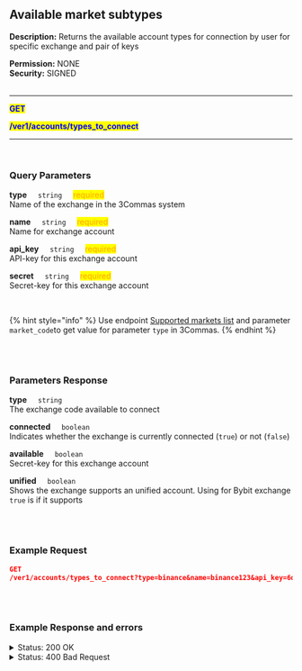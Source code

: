 ## Available market subtypes<br>

**Description:** Returns the available account types for connection by user for specific exchange and pair of keys<br>

**Permission:** NONE<br>
**Security:** SIGNED<br>
<br>

----------

<mark style="color:blue"><strong>GET</strong> 

<mark style="color:blue"><strong>/ver1/accounts/types_to_connect</strong> 

----------

<br>

### Query Parameters<br>
<p>
   <strong>type</strong>&nbsp;&nbsp;&nbsp;&nbsp;&nbsp;<code>string</code>&nbsp;&nbsp;&nbsp;&nbsp;&nbsp;<mark style="color:orange">required</mark><br>
   Name of the exchange in the 3Commas system 
</p>
<p>
   <strong>name</strong>&nbsp;&nbsp;&nbsp;&nbsp;&nbsp;<code>string</code>&nbsp;&nbsp;&nbsp;&nbsp;&nbsp;<mark style="color:orange">required</mark><br>
   Name for exchange account
</p>
<p>
   <strong>api_key</strong>&nbsp;&nbsp;&nbsp;&nbsp;&nbsp;<code>string</code>&nbsp;&nbsp;&nbsp;&nbsp;&nbsp;<mark style="color:orange">required</mark><br>
   API-key for this exchange account
</p>
<p>
   <strong>secret</strong>&nbsp;&nbsp;&nbsp;&nbsp;&nbsp;<code>string</code>&nbsp;&nbsp;&nbsp;&nbsp;&nbsp;<mark style="color:orange">required</mark><br>
   Secret-key for this exchange account
</p>
<br>

{% hint style="info" %}
Use endpoint [Supported markets list](/docs/Market%20data/Supported%20markets%20list.md) and parameter <code>market_code</code>to get value for parameter <code>type</code> in 3Commas.
{% endhint %}

<br>
<br>

### Parameters Response<br>
<p>
   <strong>type</strong>&nbsp;&nbsp;&nbsp;&nbsp;&nbsp;<code>string</code><br>
   The exchange code available to connect
</p>
<p>
   <strong>connected</strong>&nbsp;&nbsp;&nbsp;&nbsp;&nbsp;<code>boolean</code><br>
   Indicates whether the exchange is currently connected (<code>true</code>) or not (<code>false</code>)
</p>
<p>
   <strong>available</strong>&nbsp;&nbsp;&nbsp;&nbsp;&nbsp;<code>boolean</code><br>
   Secret-key for this exchange account
</p>
<p>
   <strong>unified</strong>&nbsp;&nbsp;&nbsp;&nbsp;&nbsp;<code>boolean</code><br>
   Shows the exchange supports an unified account. Using for Bybit exchange<br><code>true</code> is if it supports 
</p>
<br>
<br>

### Example Request<br>

```json
GET
/ver1/accounts/types_to_connect?type=binance&name=binance123&api_key=6q4zuON***XKi8kOMepGT***xcxkBlIACvhY***8Qr97MsAT9***p4qe9Uezqrrd&secret=7CfL1slT***8xzCsgzA***4yfNGvOav***QO
```
<br>
<br>

### Example Response and errors<br>

<details>
<summary>Status: 200 OK</summary><br>

```json
 {
        "type": "binance",
        "connected": false,
        "available": true,
        "unified": false
    },
    {
        "type": "binance_margin",
        "connected": false,
        "available": true,
        "unified": false
    },
    {
        "type": "binance_futures",
        "connected": true,
        "available": true,
        "unified": false
    },
    {
        "type": "binance_futures_coin",
        "connected": true,
        "available": true,
        "unified": false
    }
]
```
</details>

<details>
<summary>Status: 400 Bad Request</summary><br>

```json
{
    "error": "record_invalid",
    "error_description": "Invalid parameters",
    "error_attributes": {
        "type": [
            "does not have a valid value"
        ]
    }
}
```
</details>